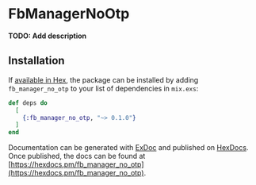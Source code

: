 # FbManagerNoOtp

**TODO: Add description**

## Installation

If [available in Hex](https://hex.pm/docs/publish), the package can be installed
by adding `fb_manager_no_otp` to your list of dependencies in `mix.exs`:

```elixir
def deps do
  [
    {:fb_manager_no_otp, "~> 0.1.0"}
  ]
end
```

Documentation can be generated with [ExDoc](https://github.com/elixir-lang/ex_doc)
and published on [HexDocs](https://hexdocs.pm). Once published, the docs can
be found at [https://hexdocs.pm/fb_manager_no_otp](https://hexdocs.pm/fb_manager_no_otp).

